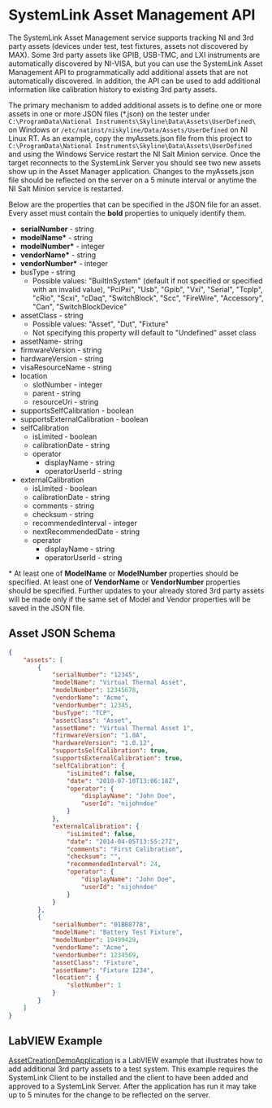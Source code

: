 # SystemLink Asset Management API
The SystemLink Asset Management service supports tracking NI and 3rd party assets (devices under test, test fixtures, assets not discovered by MAX).  Some 3rd party assets like GPIB, USB-TMC, and LXI instruments are automatically discovered by NI-VISA, but you can use the SystemLink Asset Management API to programmatically add additional assets that are not automatically discovered.  In addition, the API can be used to add additional information like calibration history to existing 3rd party assets.

The primary mechanism to added additional assets is to define one or more assets in one or more JSON files (*.json) on the tester under ````C:\ProgramData\National Instruments\Skyline\Data\Assets\UserDefined\```` on Windows or ````/etc/natinst/niskyline/Data/Assets/UserDefined```` on NI Linux RT.  As an example, copy the myAssets.json file from this project to ````C:\ProgramData\National Instruments\Skyline\Data\Assets\UserDefined```` and using the Windows Service restart the NI Salt Minion service.  Once the target reconnects to the SystemLink Server you should see two new assets show up in the Asset Manager application.  Changes to the myAssets.json file should be reflected on the server on a 5 minute interval or anytime the NI Salt Minion service is restarted.

Below are the properties that can be specified in the JSON file for an asset. Every asset must contain the **bold** properties to uniquely identify them.
* **serialNumber** - string
* **modelName\*** - string
* **modelNumber\*** - integer
* **vendorName\*** - string
* **vendorNumber\*** - integer
* busType - string
    * Possible values: "BuiltInSystem" (default if not specified or specified with an invalid value), "PciPxi", "Usb", "Gpib", "Vxi", "Serial", "TcpIp", "cRio", "Scxi", "cDaq", "SwitchBlock", "Scc", "FireWire", "Accessory", "Can", "SwitchBlockDevice"
* assetClass - string
    * Possible values: "Asset", "Dut", "Fixture"
    * Not specifying this property will default to "Undefined" asset class
* assetName- string
* firmwareVersion - string
* hardwareVersion - string
* visaResourceName - string
* location
    * slotNumber - integer
    * parent - string
    * resourceUri - string
* supportsSelfCalibration - boolean
* supportsExternalCalibration - boolean
* selfCalibration
    * isLimited - boolean
    * calibrationDate - string
    * operator
        * displayName - string
        * operatorUserId - string
* externalCalibration
    * isLimited - boolean
    * calibrationDate - string
    * comments - string
    * checksum - string
    * recommendedInterval - integer
    * nextRecommendedDate - string
    * operator
        * displayName - string
        * operatorUserId - string
 
\* At least one of **ModelName** or **ModelNumber** properties should be specified. At least one of **VendorName** or **VendorNumber** properties should be specified. Further updates to your already stored 3rd party assets will be made only if the same set of Model and Vendor properties will be saved in the JSON file.

## Asset JSON Schema
````json
{
    "assets": [
        {
            "serialNumber": "12345",
            "modelName": "Virtual Thermal Asset",
            "modelNumber": 12345678,
            "vendorName": "Acme",
            "vendorNumber": 12345,
            "busType": "TCP",
            "assetClass": "Asset",
            "assetName": "Virtual Thermal Asset 1",
            "firmwareVersion": "1.0A",
            "hardwareVersion": "1.0.12",
            "supportsSelfCalibration": true,
            "supportsExternalCalibration": true,
            "selfCalibration": {
                "isLimited": false,
                "date": "2010-07-10T13:06:18Z",
                "operator": {
                    "displayName": "John Doe",
                    "userId": "nijohndoe"
                }
            },
            "externalCalibration": {
                "isLimited": false,
                "date": "2014-04-05T13:55:27Z",
                "comments": "First Calibration",
                "checksum": "",
                "recommendedInterval": 24,
                "operator": {
                    "displayName": "John Doe",
                    "userId": "nijohndoe"
                }
            }
        },
        {
            "serialNumber": "01BB877B",
            "modelName": "Battery Test Fixture",
            "modelNumber": 19499429,
            "vendorName": "Acme",
            "vendorNumber": 1234569,
            "assetClass": "Fixture",
            "assetName": "Fixture 1234",
			"location": {
				"slotNumber": 1
			}
        }
    ]
}
````


## LabVIEW Example
[AssetCreationDemoApplication](https://github.com/joshuaprewitt/systemlink-asset-management-api/tree/master/AssetCreationDemoApplication) is a LabVIEW example that illustrates how to add additional 3rd party assets to a test system. This example requires the SystemLink Client to be installed and the client to have been added and approved to a SystemLink Server.  After the application has run it may take up to 5 minutes for the change to be reflected on the server.
